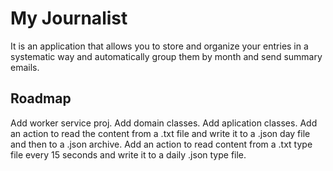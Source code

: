 # My Journalist
It is an application that allows you to store and organize your entries in a systematic way and automatically group them by month and send summary emails. 

## Roadmap
Add worker service proj.
Add domain classes.
Add aplication classes.
Add an action to read the content from a .txt file and write it to a .json day file and then to a .json archive.
Add an action to read content from a .txt type file every 15 seconds and write it to a daily .json type file.